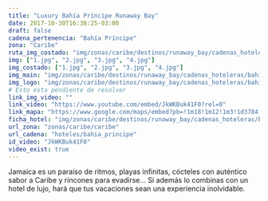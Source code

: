 ```yaml
---
title: "Luxury Bahía Príncipe Runaway Bay"
date: 2017-10-30T16:38:25-03:00
draft: false
cadena_pertenencia: "Bahía Príncipe"
zona: "Caribe"
ruta_img_costado: "img/zonas/caribe/destinos/runaway_bay/cadenas_hoteleras/bahia_principe/luxury_bahia_principe_runaway_bay/imagenes_hotel/"
img: ["1.jpg", "2.jpg", "3.jpg", "4.jpg"]
img_costado: ["1.jpg", "2.jpg", "3.jpg", "4.jpg"]
img_main: "img/zonas/caribe/destinos/runaway_bay/cadenas_hoteleras/bahia_principe/luxury_bahia_principe_runaway_bay/luxury_bahia_principe_runaway_bay.jpg"
img_logo: "img/zonas/caribe/destinos/runaway_bay/cadenas_hoteleras/bahia_principe/luxury_bahia_principe_runaway_bay/logo_hotel/logo_luxury_bahia_principe_runaway_bay.jpg"
# Esto esta pendiente de resolver
link_img_video: ""
link_video: "https://www.youtube.com/embed/JkWKBuk41F0?rel=0"
link_mapa: "https://www.google.com/maps/embed?pb=!1m18!1m12!1m3!1d3784.4756689707897!2d-77.3507796851081!3d18.462100987443108!2m3!1f0!2f0!3f0!3m2!1i1024!2i768!4f13.1!3m3!1m2!1s0x0%3A0x0!2zMTjCsDI3JzQzLjYiTiA3N8KwMjAnNTQuOSJX!5e0!3m2!1ses!2scl!4v1509467638082"
ficha_hotel: "img/zonas/caribe/destinos/runaway_bay/cadenas_hoteleras/bahia_principe/luxury_bahia_principe_runaway_bay/luxury_bahia_principe_runaway_bay.pdf"
url_zona: "zonas/caribe/caribe"
url_cadena: "hoteles/bahia_principe"
id_video: "JkWKBuk41F0"
video_exist: true
---
```


Jamaica es un paraíso de ritmos, playas infinitas, cócteles con auténtico sabor a Caribe y rincones para evadirse… Si además lo combinas con un hotel de lujo, hará que tus vacaciones sean una experiencia inolvidable.
